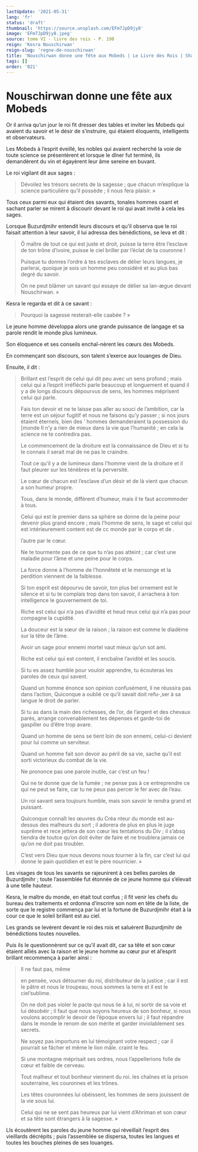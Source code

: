```yaml
---
lastUpdate: '2021-05-31'
lang: 'fr'
status: 'draft'
thumbnail: 'https://source.unsplash.com/EFm7JpD9jy8'
image: 'EFm7JpD9jy8.jpeg'
source: tome VI - livre des rois - P. 198
reign: 'Kesra Nouschirwan'
reign-slug: 'regne-de-nouschirwan'
title: 'Nouschirwan donne une fête aux Mobeds | Le Livre des Rois | Shâhnâmeh'
tags: []
order: '021'
---
```


<!-- LTeX: language=fr -->

# Nouschirwan donne une fête aux Mobeds

Or il arriva qu’un jour le roi fit dresser des tables et inviter les Mobeds qui avaient du savoir et le désir de s’instruire, qui étaient éloquents, intelligents et observateurs.

Les Mobeds à l’esprit éveillé, les nobles qui avaient recherché la voie de toute science se présentèrent et lorsque le dîner fut terminé, ils demandèrent du vin et égayèrent leur âme sereine en buvant.

Le roi vigilant dit aux sages :

> Dévoilez les trésors secrets de la sagesse ; que chacun m’explique la science particulière qu’il possède ; il nous fera plaisir. »

Tous ceux parmi eux qui étaient des savants, tonales hommes osant et sachant parler se mirent à discourir devant le roi qui avait invité à cela les sages.

Lorsque Buzurdjmihr entendit leurs discours et qu’il observa que le roi faisait attention à leur savoir, il lui adressa des bénédictions, se leva et dit :

> Ô maître de tout ce qui est juste et droit, puisse la terre être l’esclave de ton trône d’ivoire, puisse le ciel briller par l’éclat de ta couronne !
>
> Puisque tu donnes l’ordre à tes esclaves de délier leurs langues, je parlerai, quoique je sois un homme peu considéré et au plus bas degré du savoir.
>
> On ne peut blâmer un savant qui essaye de délier sa lan-ægue devant Nouschirwan. »

Kesra le regarda et dit à ce savant :

> Pourquoi la sagesse resterait-elle caabée ? »

Le jeune homme développa alors une grande puissance de langage et sa parole rendit le monde plus lumineux.

Son éloquence et ses conseils enchaî-nèrent les cœurs des Mobeds.

En commençant son discours, son talent s’exerce aux louanges de Dieu.

Ensuite, il dit :

> Brillant est l’esprit de celui qui dit peu avec un sens profond ; mais celui qui a l’esprit irréfléchi parle beaucoup et longuement et quand il y a de longs discours dépourvus de sens, les hommes méprisent celui qui parle.
>
> Fais ton devoir et ne te laisse pas aller au souci de l’ambition, car la terre est un séjour fugitif et nous ne faisons qu’y passer ; si nos jours étaient éternels, bien des ’ hommes demanderaient la possession du [monde Il n’y a rien de mieux dans la vie que l’humanité ; en cela la science ne te contredira pas.
>
> Le commencement de la droiture est la connaissance de Dieu et si tu le connais il serait mal de ne pas le craindre.
>
> Tout ce qu’il y a de lumineux dans l’homme vient de la droiture et il faut pleurer sur les ténèbres et la perversité.
>
> Le cœur de chacun est l’esclave d’un désir et de là vient que chacun a son humeur propre.
>
> Tous, dans le monde, diffèrent d’humeur, mais il te faut accommoder à tous.
>
> Celui qui est le premier dans sa sphère se donne de la peine pour devenir plus grand encore ; mais l’homme de sens, le sage et celui qui est intérieurement content est de cc monde par le corps et de .
>
> l’autre par le cœur.
>
> Ne te tourmente pas de ce que tu n’as pas atteint ; car c’est une maladie pour l’âme et une peine pour le corps.
>
> La force donne à l’homme de l’honnêteté et le mensonge et la perdition viennent de la faiblesse.
>
> Si ton esprit est dépourvu de savoir, ton plus bel ornement est le silence et si tu te complais trop dans ton savoir, il arrachera à ton intelligence le gouvernement de toi.
>
> Riche est celui qui n’a pas d’avidité et heud reux celui qui n’a pas pour compagne la cupidité.
>
> La douceur est la sœur de la raison ; la raison est comme le diadème sur la tête de l’âme.
>
> Avoir un sage pour ennemi mortel vaut mieux qu’un sot ami.
>
> Riche est celui qui est content, il encbaîne l’avidité et les soucis.
>
> Si tu es assez humble pour vouloir apprendre, tu écouteras les paroles de ceux qui savent.
>
> Quand un homme énonce son opinion confusément, il ne réussira pas dans l’action, Quiconque a oublié ce qu’il savait doit refu-,ser à sa langue le droit de parler.
>
> Si tu as dans la main des richesses, de l’or, de l’argent et des chevaux parés, arrange convenablement tes dépenses et garde-toi de gaspiller ou d’être trop avare.
>
> Quand un homme de sens se tient loin de son ennemi, celui-ci devient pour lui comme un serviteur.
>
> Quand un homme fait son devoir au péril de sa vie, sache qu’il est sorti victorieux du combat de la vie.
>
> Ne prononce pas une parole inutile, car c’est un feu !
>
> Qui ne te donne que de la fumée ; ne pense pas à ce entreprendre ce qui ne peut se faire, car tu ne peux pas percer le fer avec de l’eau.
>
> Un roi savant sera toujours humble, mais son savoir le rendra grand et puissant.
>
> Quiconque connaît les œuvres du Créa nteur du monde est au-dessus des malheurs du sort ; il adorera de plus en plus le juge suprême et rece jettera de son cœur les tentations du Div ; il s’absq tiendra de toutce qu’on doit éviter de faire et ne troublera jamais ce qu’on ne doit pas troubler.
>
> C’est vers Dieu que nous devons nous tourner à la fin, car c’est lui qui donne le pain quotidien et est le père nourricier. »

Les visages de tous les savants se rajeunirent à ces belles paroles de Buzurdjmihr ; toute l’assemblée fut étonnée de ce jeune homme qui s’élevait à une telle hauteur.

Kesra, le maître du monde, en était tout confus ; il fit venir les chefs du bureau des traitements et ordonna d’inscrire son nom en tête de la liste, de sorte que le registre commença par lui et la fortune de Buzurdjmihr était à la cour ce que le soleil brillant est au ciel.

Les grands se levèrent devant le roi des rois et saluèrent Buzurdjmihr de bénédictions toutes nouvelles.

Puis ils le questionnèrent sur ce qu’il avait dit, car sa tête et son cœur étaient alliés avec la raison et le jeune homme au cœur pur et àl’esprit brillant recommença à parler ainsi :

> Il ne faut pas, même
>
> en pensée, vous détourner du roi, distributeur de la justice ; car il est le pâtre et nous le troupeau, nous sommes la terre et il est le ciel’sublime.
>
> On ne doit pas violer le pacte qui nous lie à lui, ni sortir de sa voie et lui désobéir ; il faut que nous soyons heureux de son bonheur, si nous voulons accomplir le devoir de l’époque envers lui ; il faut répandre dans le monde le renom de son mérite et garder inviolablement ses secrets.
>
> Ne soyez pas importuns en lui témoignant votre respect ; car il pourrait se fâcher et même le lion mâle. craint le feu.
>
> Si une montagne méprisait ses ordres, nous l’appellerions folle de cœur et faible de cerveau.
>
> Tout malheur et tout bonheur viennent du roi. les chaînes et la prison souterraine, les couronnes et les trônes.
>
> Les têtes couronnées lui obéissent, les hommes de sens jouissent de la vie sous lui.
>
> Celui qui ne se sent pas heureux par lui vient d’Ahriman et son cœur et sa tête sont étrangers à la sagesse. »

Lls écoutèrent les paroles du jeune homme qui réveillait l’esprit des vieillards décrépits ; puis l’assemblée se dispersa, toutes les langues et toutes les bouches pleines de ses louanges.
